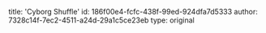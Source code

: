 title: 'Cyborg Shuffle'
id: 186f00e4-fcfc-438f-99ed-924dfa7d5333
author: 7328c14f-7ec2-4511-a24d-29a1c5ce23eb
type: original
